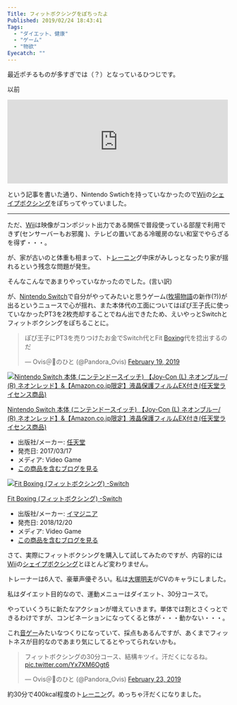 ```yaml
---
Title: フィットボクシングをぽちったよ
Published: 2019/02/24 18:43:41
Tags:
  - "ダイエット、健康"
  - "ゲーム"
  - "物欲"
Eyecatch: ""
---
```

<p>最近ポチるものが多すぎでは（？）となっているひつじです。</p>

<p>以前</p>

<p><iframe src="https://hatenablog-parts.com/embed?url=https%3A%2F%2Fblog.hitsujin.jp%2Fentry%2F2019%2F02%2F08%2F210157" title="めちゃくちゃ今更ですがシェイプボクシング始めました - Pandora Pocket" class="embed-card embed-blogcard" scrolling="no" frameborder="0" style="display: block; width: 100%; height: 190px; max-width: 500px; margin: 10px 0px;"></iframe></p>

<p>という記事を書いた通り、Nintendo Swtichを持っていなかったので<a class="keyword" href="http://d.hatena.ne.jp/keyword/Wii">Wii</a>の<a class="keyword" href="http://d.hatena.ne.jp/keyword/%A5%B7%A5%A7%A5%A4%A5%D7%A5%DC%A5%AF%A5%B7%A5%F3%A5%B0">シェイプボクシング</a>をぽちってやっていました。</p>

***

<p>ただ、<a class="keyword" href="http://d.hatena.ne.jp/keyword/Wii">Wii</a>は映像がコンポジット出力である関係で普段使っている部屋で利用できず(センサーバーもお邪魔 )、テレビの置いてある冷暖房のない和室でやらざるを得ず・・・。</p>

<p>が、家が古いのと体重も相まって、ト<a class="keyword" href="http://d.hatena.ne.jp/keyword/%A5%EC%A1%BC%A5%CB%A5%F3">レーニン</a>グ中床がみしっとなったり家が揺れるという残念な問題が発生。</p>

<p>そんなこんなであまりやっていなかったのでした。(言い訳)</p>

<p>が、<a class="keyword" href="http://d.hatena.ne.jp/keyword/Nintendo%20Switch">Nintendo Switch</a>で自分がやってみたいと思うゲーム(<a class="keyword" href="http://d.hatena.ne.jp/keyword/%CB%D2%BE%EC%CA%AA%B8%EC">牧場物語</a>の新作(?))が出るというニュースで心が揺れ、また本体代の工面についてはぽぴ王子氏に使っていなかったPT3を2枚売却することでねん出できたため、えいやっとSwitchとフィットボクシングをぽちることに。</p>

<p><blockquote class="twitter-tweet" data-lang="HASH(0xd729848)"><p lang="ja" dir="ltr">ぽぴ王子にPT3を売りつけたお金でSwitch代とFit <a class="keyword" href="http://d.hatena.ne.jp/keyword/Boxing">Boxing</a>代を捻出するのだ</p>&mdash; Ovis＠🐑のひと (@Pandora_Ovis) <a href="https://twitter.com/Pandora_Ovis/status/1097864300788539393?ref_src=twsrc%5Etfw">February 19, 2019</a></blockquote><script async src="https://platform.twitter.com/widgets.js" charset="utf-8"></script></p>

<p><div class="hatena-asin-detail"><a href="http://www.amazon.co.jp/exec/obidos/ASIN/B01N5QLOHD/ovis91-22/"><img src="https://images-fe.ssl-images-amazon.com/images/I/415E3UAkmYL._SL160_.jpg" class="hatena-asin-detail-image" alt="Nintendo Switch 本体 (ニンテンドースイッチ) 【Joy-Con (L) ネオンブルー/ (R) ネオンレッド】&【Amazon.co.jp限定】液晶保護フィルムEX付き(任天堂ライセンス商品)" title="Nintendo Switch 本体 (ニンテンドースイッチ) 【Joy-Con (L) ネオンブルー/ (R) ネオンレッド】&【Amazon.co.jp限定】液晶保護フィルムEX付き(任天堂ライセンス商品)"></a><div class="hatena-asin-detail-info"><p class="hatena-asin-detail-title"><a href="http://www.amazon.co.jp/exec/obidos/ASIN/B01N5QLOHD/ovis91-22/">Nintendo Switch 本体 (ニンテンドースイッチ) 【Joy-Con (L) ネオンブルー/ (R) ネオンレッド】&【Amazon.co.jp限定】液晶保護フィルムEX付き(任天堂ライセンス商品)</a></p><ul><li><span class="hatena-asin-detail-label">出版社/メーカー:</span> <a class="keyword" href="http://d.hatena.ne.jp/keyword/%C7%A4%C5%B7%C6%B2">任天堂</a></li><li><span class="hatena-asin-detail-label">発売日:</span> 2017/03/17</li><li><span class="hatena-asin-detail-label">メディア:</span> Video Game</li><li><a href="http://d.hatena.ne.jp/asin/B01N5QLOHD/ovis91-22" target="_blank">この商品を含むブログを見る</a></li></ul></div><div class="hatena-asin-detail-foot"></div></div></p>

<p><div class="hatena-asin-detail"><a href="http://www.amazon.co.jp/exec/obidos/ASIN/B07HYKWLJH/ovis91-22/"><img src="https://images-fe.ssl-images-amazon.com/images/I/51ORcWHQwmL._SL160_.jpg" class="hatena-asin-detail-image" alt="Fit Boxing (フィットボクシング) -Switch" title="Fit Boxing (フィットボクシング) -Switch"></a><div class="hatena-asin-detail-info"><p class="hatena-asin-detail-title"><a href="http://www.amazon.co.jp/exec/obidos/ASIN/B07HYKWLJH/ovis91-22/">Fit Boxing (フィットボクシング) -Switch</a></p><ul><li><span class="hatena-asin-detail-label">出版社/メーカー:</span> <a class="keyword" href="http://d.hatena.ne.jp/keyword/%A5%A4%A5%DE%A5%B8%A5%CB%A5%A2">イマジニア</a></li><li><span class="hatena-asin-detail-label">発売日:</span> 2018/12/20</li><li><span class="hatena-asin-detail-label">メディア:</span> Video Game</li><li><a href="http://d.hatena.ne.jp/asin/B07HYKWLJH/ovis91-22" target="_blank">この商品を含むブログを見る</a></li></ul></div><div class="hatena-asin-detail-foot"></div></div></p>

<p>さて、実際にフィットボクシングを購入して試してみたのですが、内容的には<a class="keyword" href="http://d.hatena.ne.jp/keyword/Wii">Wii</a>の<a class="keyword" href="http://d.hatena.ne.jp/keyword/%A5%B7%A5%A7%A5%A4%A5%D7%A5%DC%A5%AF%A5%B7%A5%F3%A5%B0">シェイプボクシング</a>とほとんど変わりません。</p>

<p>トレーナーは6人で、豪華声優ぞろい。私は<a class="keyword" href="http://d.hatena.ne.jp/keyword/%C2%E7%C4%CD%CC%C0%C9%D7">大塚明夫</a>がCVのキャラにしました。</p>

<p>私はダイエット目的なので、運動メニューはダイエット、30分コースで。</p>

<p>やっていくうちに新たなアクションが増えていきます。単体では割とさくっとできるわけですが、コンビネーションになってくると体が・・・動かない・・・。</p>

<p>これ<a class="keyword" href="http://d.hatena.ne.jp/keyword/%B2%BB%A5%B2%A1%BC">音ゲー</a>みたいなつくりになっていて、採点もあるんですが、あくまでフィットネスが目的なのであまり気にしてるとやってられないかも。</p>

<p><blockquote class="twitter-tweet" data-lang="HASH(0xeb24638)"><p lang="ja" dir="ltr">フィットボクシングの30分コース、結構キツイ。汗だくになるね。 <a href="https://t.co/Yx7XM6Ogt6">pic.twitter.com/Yx7XM6Ogt6</a></p>&mdash; Ovis＠🐑のひと (@Pandora_Ovis) <a href="https://twitter.com/Pandora_Ovis/status/1099313498864070656?ref_src=twsrc%5Etfw">February 23, 2019</a></blockquote><script async src="https://platform.twitter.com/widgets.js" charset="utf-8"></script></p>

<p>約30分で400kcal程度のト<a class="keyword" href="http://d.hatena.ne.jp/keyword/%A5%EC%A1%BC%A5%CB%A5%F3">レーニン</a>グ。めっちゃ汗だくになりました。</p>
